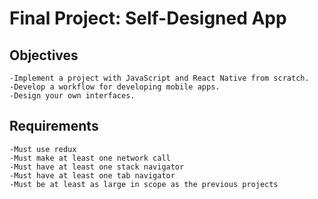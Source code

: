# Final Project: Self-Designed App

## Objectives
    -Implement a project with JavaScript and React Native from scratch.
    -Develop a workflow for developing mobile apps.
    -Design your own interfaces.
## Requirements
    -Must use redux
    -Must make at least one network call
    -Must have at least one stack navigator
    -Must have at least one tab navigator
    -Must be at least as large in scope as the previous projects